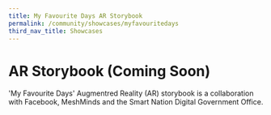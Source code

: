 ```yaml
---
title: My Favourite Days AR Storybook
permalink: /community/showcases/myfavouritedays
third_nav_title: Showcases
---
```



# AR Storybook (Coming Soon)

'My Favourite Days' Augmentred Reality (AR) storybook is a collaboration with Facebook, MeshMinds and the Smart Nation Digital Government Office. 

